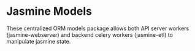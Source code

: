 Jasmine Models
==============
These centralized ORM models package allows both API server workers (jasmine-webserver) and backend celery workers (jasmine-etl) to manipulate jasmine state.
